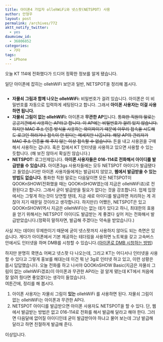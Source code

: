 ```yaml
---
title: 아이폰4 가입자 ollehWiFi와 넷스팟(NETSPOT) 사용
author: 안형우
layout: post
permalink: /archives/772
aktt_notify_twitter:
  - yes
daumview_id:
  - 36806852
categories:
  - 기타
tags:
  - iPhone
---
```

오늘 KT 114에 전화했다가 드디어 정확한 정보를 알게 됐습니다.

일단 아이폰에 잡히는 ollehWiFi 보안과 일반, NETSPOT을 정리해 봅시다.

<p style="text-align: center;">
  <img class=" aligncenter" src="http://mytory.net/uploads/legacy/olleh.PNG" alt="" />
</p>

*   **자물쇠 그림과 함께 나오는 ****ollehWiFi****:** 비밀번호가 걸려 있습니다. 아이폰은 이 비밀번호를 자동으로 입력하게 세팅된다고 합니다. 그래서 **아이폰 사용자는 이걸 사용하면 됩니다.**
*   **자물쇠 그림이 없는 ollehWiFi:** 아이폰과 **무관한 AP**입니다. <del>통화한 직원의 말로는 공공기관에서 사용하는 AP라고 합니다. 이 AP에는 비밀번호가 걸려 있지 않습니다. 하지만 MAC 주소 인증 방식을 사용하는 와이파이기 때문에 아무리 접속을 시도해도 로그인 하라거나 접속이 안 된다는 메세지만 나옵니다. 해당 AP의 관리자가 MAC 주소 인증을 해 주지 않는 이상 접속할 수 없습니다.</del> 돈을 내고 사용권을 구매해서 사용하는 겁니다. 혹은 집에서 KT 인터넷을 사용하고 있으면 사용할 수 있는 듯합니다. (해 보진 않아서 확실친 않습니다.)
*   **NETSPOT:** 로그인제입니다. **아이폰 사용자들은 016-114로 전화해서 아이디를 발급받을 수 있습니다.** 아이폰3gs 사용자들에는 모두 NETSPOT 아이디가 발급됐다고 들었습니다만 아이폰 사용자들에게는 발급되지 않았고, **웹에서 발급받을 수 있는 방법도 없습니다.** 통화한 직원 말로는 다음달이면 모든 NETSPOT이 QOOKnSHOW(전화했을 때는 QOOKnSHOW였는데 지금은 ollehWiFi죠)로 전환된다고 합니다. 그래서 굳이 발급받을 필요가 없다는 것을 강조합니다. 업체 입장에서는 그렇게 하는것이 당연할 텐데, 지금 새로 아이디를 발급하면 처리하는 게 귀찮아 지기 때문일 것이라고 생각합니다. 하지만(!) 어쨌든, NETSPOT은 있고 QOOKnSHOW(역시 지금은 ollehWiFi)는 없는 데가 있다고 하니, 최대한의 효용을 얻기 위해서는 NETSPOT 아이디도 발급받는 게 좋겠다 싶어 저는 전화해서 발급받았습니다.(정확히 말하자면, 발급해 주겠다는 약속을 받았습니다.)

사실 저는 데이터 무제한이기 때문에 굳이 넷스팟까지 사용하지 않아도 되는 측면은 있습니다. 게다가 아이폰에서 기본 제공하는 테더링을 사용하면 노트북을 갖고 고속버스 안에서도 인터넷을 하며 DMB를 시청할 수 있습니다.(<a href="http://offree.net/entry/Watching-TV-using-iPhone-1" target="_blank">아이폰로 DMB 시청하는 방법</a>)

하지만 분명히 쿡앤쇼 어쩌고 넷스팟 다 나오는데, 그리고 KT는 어디서나 인터넷을 사용할 수 있다고 그렇게 홍보를 해대는데 이건 뭐 난 3g로 인터넷 하고 있고, 이런 상황은 몹시 답답했습니다. 오늘 전화를 하고 나서야 QOOKnSHOW Basic(지금은 자물쇠 그림이 없는 ollehWiFi겠죠)이 아이폰과 무관한 AP라는 걸 알게 됐는데 KT에서 처음에 잘 알려 줬다면 좋았겠다는 생각이 들었습니다.  
여튼간에, 정리를 해 봅시다.

1.  아이폰 사용자는 자물쇠 그림이 **있는** ollehWiFi 를 사용하면 된다. 자물쇠 그림이 없는 ollehWiFi는 아이폰과 무관한 AP다.
2.  NETSPOT 아이디를 발급받으면 아이폰 사용자도 NETSPOT을 할 수 있다. 단, 웹에서 발급받는 방법은 없고 016-114로 전화를 해서 발급해 달라고 해야 한다. 그러면 다음달에 없어질 아이디인데 굳이 발급받아야 하냐고 물어 보는데 그냥 발급해 달라고 하면 친절하게 발급해 준다.

이상입니다.